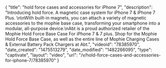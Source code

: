 {
    "title": "hold force cases and accessories for iPhone 7",
    "description": "Introducing hold force. A magnetic case system for iPhone 7 & iPhone 7 Plus. \n\nWith built-in magnets, you can attach a variety of magnetic accessories to the mophie base case, transforming your smartphone into a modular, all-purpose device.\nAbt is a proud authorized retailer of the Mophie Hold Force Base Case For iPhone 7 & 7 plus. Shop for the Mophie  Hold Force Base Case, as well as the entire line of Mophie Charging Cases & External Battery Pack Chargers at Abt.",
    "videoid": "78385970",
    "date_created": "1475513279",
    "date_modified": "1482266095",
    "type": "captivate",
    "layout": "video",
    "url": "\/v\/hold-force-cases-and-accessories-for-iphone-7\/78385970"
}